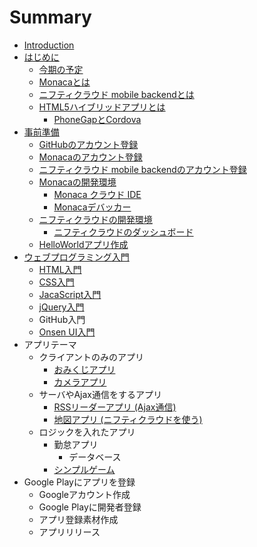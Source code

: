 # Summary

* [Introduction](README.md)
* [はじめに](preface.md)
   * [今期の予定](about_term_koriyamadojo_2016.md)
   * [Monacaとは](about_monaca.md)
   * [ニフティクラウド mobile backendとは](about_ncmb.md)
   * [HTML5ハイブリッドアプリとは](abount_html5_hybrid_app.md)
       * [PhoneGapとCordova](abount_phonegap_cordova.md)
* [事前準備](prep.md)
   * [GitHubのアカウント登録](prep_github.md)
   * [Monacaのアカウント登録](prep_monaca.md)
   * [ニフティクラウド mobile backendのアカウント登録](prep_nifty.md)
   * [Monacaの開発環境](dev_environment.md)
       * [Monaca クラウド IDE](dev_monaca.md)
       * [Monacaデバッカー](dev_debugger.md)
   * [ニフティクラウドの開発環境](dev_nifty.md)
       * [ニフティクラウドのダッシュボード](dev_nifty_dashboard.md)
   * [HelloWorldアプリ作成](dev_sample.md)
* [ウェブプログラミング入門](prep_programming.md)
   * [HTML入門](intro_html.md)
   * [CSS入門](cssru_men.md)
   * [JacaScript入門](js.md)
   * [jQuery入門](jq.md)
   * GitHub入門
   * [Onsen UI入門](onsenui.md)
* アプリテーマ
   * クライアントのみのアプリ
       * [おみくじアプリ](app_omikuji.md)
       * [カメラアプリ](app_camera.md)
   * サーバやAjax通信をするアプリ
       * [RSSリーダーアプリ (Ajax通信)](app_rss.md)
       * [地図アプリ (ニフティクラウドを使う)](app_map.md)
   * ロジックを入れたアプリ
       * 勤怠アプリ
           * データベース
       * [シンプルゲーム](app_brick_game.md)
* Google Playにアプリを登録
   * Googleアカウント作成
   * Google Playに開発者登録
   * アプリ登録素材作成
   * アプリリリース

